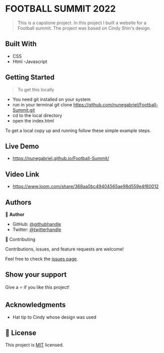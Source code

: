 # FOOTBALL SUMMIT 2022
> This is a capstone project. In this project I built a website for a Football summit.
> The project was based on Cindy Shin's design.

## Built With
- CSS
- Html
-Javascript

 ## Getting Started

> To get this locally 
- You need git installed on your system
- run in your terminal git clone https://github.com/nunegabriel/Football-Summit.git
- cd to the local directory
- open the index.html

 To get a local copy up and running follow these simple example steps.

## Live Demo
- https://nunegabriel.github.io/Football-Summit/

## Video Link
- https://www.loom.com/share/368aa0bc49404565ae98d559e4f80012

## Authors

👤 **Author**

- GitHub: [@githubhandle](https://github.com/nunegabriel)
- Twitter: [@twitterhandle](https://twitter.com/_cornrow)




🤝 Contributing

Contributions, issues, and feature requests are welcome!

Feel free to check the [issues page](../../issues/).

 ## Show your support

Give a ⭐️ if you like this project!

## Acknowledgments

- Hat tip to Cindy whose design was used

## 📝 License

This project is [MIT](./MIT.md) licensed.

